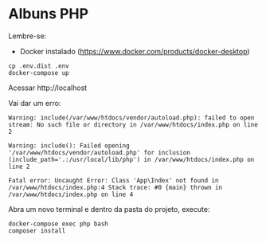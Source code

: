 # Albuns PHP

Lembre-se:
- Docker instalado (https://www.docker.com/products/docker-desktop)

```
cp .env.dist .env
docker-compose up
```

Acessar http://localhost

Vai dar um erro:
```
Warning: include(/var/www/htdocs/vendor/autoload.php): failed to open stream: No such file or directory in /var/www/htdocs/index.php on line 2

Warning: include(): Failed opening '/var/www/htdocs/vendor/autoload.php' for inclusion (include_path='.:/usr/local/lib/php') in /var/www/htdocs/index.php on line 2

Fatal error: Uncaught Error: Class 'App\Index' not found in /var/www/htdocs/index.php:4 Stack trace: #0 {main} thrown in /var/www/htdocs/index.php on line 4
```

Abra um novo terminal e dentro da pasta do projeto, execute:
```
docker-compose exec php bash
composer install
```


